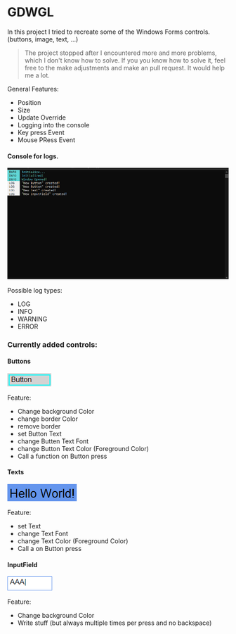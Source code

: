# GDWGL

In this project I tried to recreate some of the Windows Forms controls. (buttons, image, text, ...)

> The project stopped after I encountered more and more problems, which I don't know how to solve.
> If you you know how to solve it, feel free to the make adjustments and make an pull request. It would help me a lot.

General Features:
- Position
- Size
- Update Override
- Logging into the console
- Key press Event
- Mouse PRess Event

#### Console for logs.
![console](https://github.com/GreenData17/GDWGL/blob/main/pictures/Console.png)

Possible log types:
- LOG
- INFO
- WARNING
- ERROR

### Currently added controls:
#### Buttons

![Button](https://github.com/GreenData17/GDWGL/blob/main/pictures/Button.png)

Feature:
- Change background Color
- change border Color
- remove border
- set Button Text
- change Butten Text Font
- change Button Text Color (Foreground Color)
- Call a function on Button press

#### Texts

![Text](https://github.com/GreenData17/GDWGL/blob/main/pictures/Text.png)

Feature:
- set Text
- change Text Font
- change Text Color (Foreground Color)
- Call a on Button press

#### InputField

![InputField](https://github.com/GreenData17/GDWGL/blob/main/pictures/InputField.png)

Feature:
- Change background Color
- Write stuff (but always multiple times per press and no backspace)
